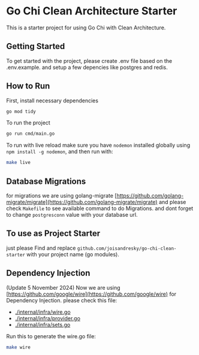 # Go Chi Clean Architecture Starter

This is a starter project for using Go Chi with Clean Architecture.

## Getting Started

To get started with the project, please create .env file based on the .env.example. and setup a few depencies like postgres and redis.

## How to Run

First, install necessary dependencies

```bash
go mod tidy

```

To run the project

```bash
go run cmd/main.go
```

To run with live reload make sure you have `nodemon` installed globally using `npm install -g nodemon`, and then run with:

```bash
make live
```

## Database Migrations

for migrations we are using golang-migrate [https://github.com/golang-migrate/migrate](https://github.com/golang-migrate/migrate) and please check `Makefile` to see available command to do Migrations.
and dont forget to change `postgresconn` value with your database url.

## To use as Project Starter

just please Find and replace `github.com/joisandresky/go-chi-clean-starter` with your project name (go modules).

## Dependency Injection

(Update 5 November 2024) Now we are using [https://github.com/google/wire](https://github.com/google/wire) for Dependency Injection.
please check this file:

- [./internal/infra/wire.go](./internal/infra/wire.go)
- [./internal/infra/provider.go](./internal/infra/provider.go)
- [./internal/infra/sets.go](./internal/infra/sets.go)

Run this to generate the wire.go file:

```bash
make wire
```
